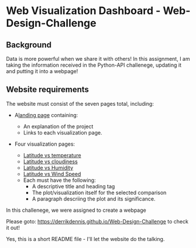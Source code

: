 # Web Visualization Dashboard - Web-Design-Challenge

## Background

Data is more powerful when we share it with others!  In this assignment, I am taking the information received in the Python-API challenege, updating it and putting it into a webpage!


## Website requirements

The website must consist of the seven pages total, including:

* A[landing page](#landing-page) containing:
  * An explanation of the project
  * Links to each visualization page.

* Four visualization pages:
  * [Latitude vs temperature](#latitude-vs-temp)
  * [Latitude vs cloudiness](#latitiude-vs-cloud)
  * [Latitude vs Humidity](#latitude-vs-humid)
  * [Latitude vs Wind Speed](#latitude-vs-wind)
  * Each must have the following:
    * A descriptive title and heading tag
    * The plot/visualization itself for the selected comparison
    * A paragraph descriing the plot and its significance.



In this challenege, we were assigned to create a webpage

Please goto: <https://derrikdennis.github.io/Web-Design-Challenge>  to check it out!

Yes, this is a short README file - I'll let the website do the talking.

